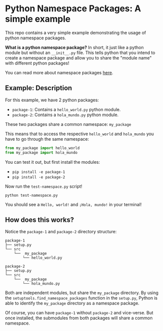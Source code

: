 # Python Namespace Packages: A simple example

This repo contains a very simple example demonstrating the usage of
python namespace packages.

**What is a python namespace package?** In short, it just like a python module
but without an `__init__.py` file. This tells python that you intend to create
a namespace package and allow you to share the "module name" with different
python packages!

You can read more about namespace packages [here](https://packaging.python.org/guides/packaging-namespace-packages/).

## Example: Description

For this example, we have 2 python packages:
* `package-1`: Contains a `hello_world.py` python module.
* `package-2`: Contains a `hola_mundo.py` python module.

These two packages share a common namespace: `my_package`

This means that to access the respective `hello_world` and `hola_mundo` you have to
go through the same namespace:

```python
from my_package import hello_world
from my_package import hola_mundo
```

You can test it out, but first install the modules:
* `pip install -e package-1`
* `pip install -e package-2`

Now run the `test-namespace.py` script!

```commandline
python test-namespace.py
```

You should see a `Hello, world!` and `¡Hola, mundo!` in your terminal!


## How does this works?

Notice the `package-1` and `package-2` directory structure: 

```text
package-1
├── setup.py
└── src
    └──  my_package
        └── hello_world.py
```

```text
package-2
├── setup.py
└── src
    └──  my_package
        └── hola_mundo.py
```

Both are independent modules, but share the `my_package` directory. By using the `setuptools.find_namespace_packages` 
function in the `setup.py`, Python is able to identify the `my_package` directory as a namespace package. 

Of course, you can have `package-1` without `package-2` and vice-verse. But once installed, the submodules from both
packages will share a common namespace.
